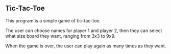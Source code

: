 ## Tic-Tac-Toe

This program is a simple game of tic-tac-toe.

The user can choose names for player 1 and player 2, then they can select what size board they want, ranging from 3x3 to 9x9.

When the game is over, the user can play again as many times as they want.
